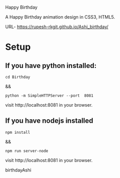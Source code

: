Happy Birthday

A Happy Birthday animation design in CSS3, HTML5.

URL- https://rupesh-rkgit.github.io/Ashi_birthday/


# Setup

## If you have python installed:
```
cd Birthday
```

&& 

```
python -m SimpleHTTPServer --port  8081
```

visit http://localhost:8081 in your browser.

## If you have nodejs installed
```
npm install
```
&&

```
npm run server-node
```
visit http://localhost:8081 in your browser.

birthdayAshi
